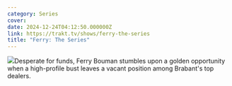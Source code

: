 ```yaml
---
category: Series
cover: 
date: 2024-12-24T04:12:50.000000Z
link: https://trakt.tv/shows/ferry-the-series
title: "Ferry: The Series"
---
```


![](https://walter-r2.trakt.tv/images/shows/000/194/500/fanarts/thumb/cb9fd43b60.jpg)Desperate for funds, Ferry Bouman stumbles upon a golden opportunity when a high-profile bust leaves a vacant position among Brabant's top dealers.
